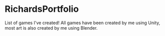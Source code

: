 # RichardsPortfolio
 List of games I've created! All games have been created by me using Unity, most art is also created by me using Blender.

